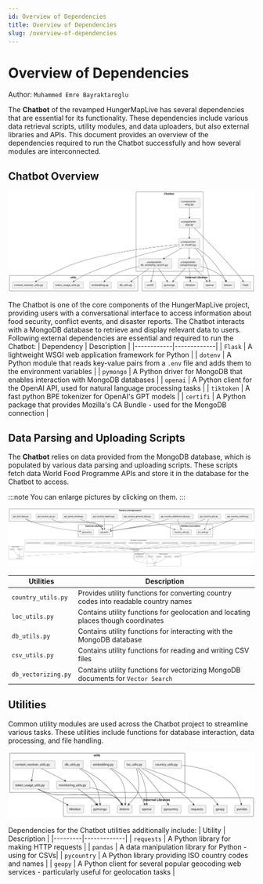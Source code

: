 ```yaml
---
id: Overview of Dependencies
title: Overview of Dependencies
slug: /overview-of-dependencies
---
```


# Overview of Dependencies

Author: `Muhammed Emre Bayraktaroglu`

The **Chatbot** of the revamped HungerMapLive has several dependencies that are essential for its functionality. These dependencies include various data retrieval scripts, utility modules, and data uploaders, but also external libraries and APIs. This document provides an overview of the dependencies required to run the Chatbot successfully and how several modules are interconnected.

## Chatbot Overview
![Chatbot Overview](../../../static/img/chatbot/chatbot_svg.svg)

The Chatbot is one of the core components of the HungerMapLive project, providing users with a conversational interface to access information about food security, conflict events, and disaster reports. The Chatbot interacts with a MongoDB database to retrieve and display relevant data to users.
Following external dependencies are essential and required to run the Chatbot:
| Dependency | Description |
|------------|-------------|
| `Flask` | A lightweight WSGI web application framework for Python |
| `dotenv` | A Python module that reads key-value pairs from a `.env` file and adds them to the environment variables |
| `pymongo` | A Python driver for MongoDB that enables interaction with MongoDB databases |
| `openai` | A Python client for the OpenAI API, used for natural language processing tasks |
| `tiktoken` | A fast python BPE tokenizer for OpenAI's GPT models |
| `certifi` | A Python package that provides Mozilla's CA Bundle - used for the MongoDB connection |

## Data Parsing and Uploading Scripts 
The **Chatbot** relies on data provided from the MongoDB database, which is populated by various data parsing and uploading scripts. These scripts fetch data World Food Programme APIs and store it in the database for the Chatbot to access.  

:::note
You can enlarge pictures by clicking on them.
:::

![Data Parsers](../../../static/img/chatbot/parsers_svg.svg)
![Data Uploaders](../../../static/img/chatbot/uploaders_svg.svg)



| Utilities | Description |
|-----------|-------------|
| `country_utils.py` | Provides utility functions for converting country codes into readable country names|
| `loc_utils.py` | Contains utility functions for geolocation and locating places though coordinates|
| `db_utils.py` | Contains utility functions for interacting with the MongoDB database|
| `csv_utils.py` | Contains utility functions for reading and writing CSV files|
| `db_vectorizing.py` | Contains utility functions for vectorizing MongoDB documents for `Vector Search`|

## Utilities 
Common utility modules are used across the Chatbot project to streamline various tasks. These utilities include functions for database interaction, data processing, and file handling.

![Utilities Overview](../../../static/img/chatbot/utils_svg.svg)

Dependencies for the Chatbot utilities additionally include:
| Utility | Description |
|---------|-------------|
| `requests` | A Python library for making HTTP requests |
| `pandas` | A data manipulation library for Python - using for CSVs|
| `pycountry` | A Python library providing ISO country codes and names |
| `geopy` | A Python client for several popular geocoding web services - particularly useful for geolocation tasks |
